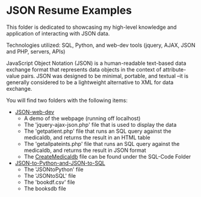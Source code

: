 # JSON Resume Examples

This folder is dedicated to showcasing my high-level knowledge and application of interacting with JSON data.

Technologies utilized: SQL, Python, and web-dev tools (jquery, AJAX, JSON and PHP, servers, APIs)

JavaScript Object Notation (JSON) is a human-readable text-based data exchange format that represents data objects in the context of attribute-value pairs. JSON was designed 
to be minimal, portable, and textual –it is generally considered to be a lightweight alternative to XML for data exchange.

You will find two folders with the following items:
  - [JSON-web-dev](https://github.com/JohnWinfield/johnwinfield.github.io/tree/main/Notebooks/JSON/JSON-web-dev)
    - A demo of the webpage (running off localhost)
    - The 'jquery-ajax-json.php' file that is used to display the data
    - The 'getpatient.php' file that runs an SQL query against the medicaldb, and returns the result in an HTML table
    - The 'getallpateints.php' file that runs an SQL query against the medicaldb, and returns the result in JSON format
    - The [CreateMedicaldb](https://github.com/JohnWinfield/johnwinfield.github.io/blob/main/Notebooks/SQL-Code/CreateMedicalDB.sql) file can be found under the SQL-Code Folder
  - [JSON-to-Python-and-JSON-to-SQL](https://github.com/JohnWinfield/johnwinfield.github.io/tree/main/Notebooks/JSON/JSON-to-Python-and-JSON-to-SQL)
    - The 'JSONtoPython' file
    - The 'JSONtoSQL' file
    - The 'bookdf.csv' file
    - The booksdb file
